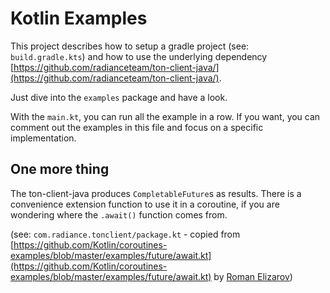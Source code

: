 # Kotlin Examples

This project describes how to setup a gradle project (see: ```build.gradle.kts```)
and how to use the underlying dependency [https://github.com/radianceteam/ton-client-java/](https://github.com/radianceteam/ton-client-java/).

Just dive into the ```examples``` package and have a look.

With the ```main.kt```, you can run all the example in a row.
If you want, you can comment out the examples in this file and focus on a specific implementation.

## One more thing

The ton-client-java produces ```CompletableFuture```s as results. There is a convenience extension function to
use it in a coroutine, if you are wondering where the ```.await()``` function comes from. 

(see: ```com.radiance.tonclient/package.kt``` - copied from [https://github.com/Kotlin/coroutines-examples/blob/master/examples/future/await.kt](https://github.com/Kotlin/coroutines-examples/blob/master/examples/future/await.kt) by [Roman Elizarov](https://github.com/elizarov))  